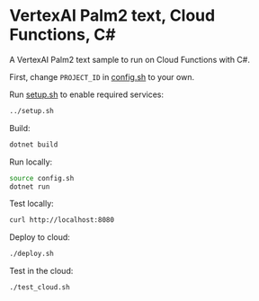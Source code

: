 # VertexAI Palm2 text, Cloud Functions, C#

A VertexAI Palm2 text sample to run on Cloud Functions with C#.

First, change `PROJECT_ID` in [config.sh](config.sh) to your own.

Run [setup.sh](setup.sh) to enable required services:

```bash
../setup.sh
```

Build:

```bash
dotnet build
```

Run locally:

```bash
source config.sh
dotnet run
```

Test locally:

```bash
curl http://localhost:8080
```

Deploy to cloud:

```bash
./deploy.sh
```

Test in the cloud:

```sh
./test_cloud.sh
```
